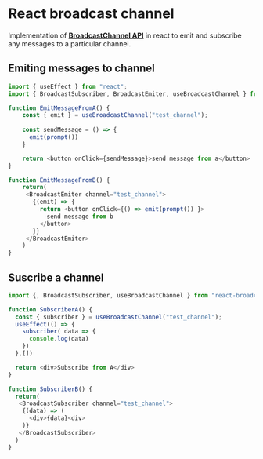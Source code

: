 # React broadcast channel

Implementation of [**BroadcastChannel API**](https://developer.mozilla.org/en-US/docs/Web/API/Broadcast_Channel_API) in react to emit and subscribe any messages to a particular channel.

## Emiting messages to channel

```javascript
import { useEffect } from "react";
import { BroadcastSubscriber, BroadcastEmiter, useBroadcastChannel } from "react-broadcast-channel";

function EmitMessageFromA() {
    const { emit } = useBroadcastChannel("test_channel");
    
    const sendMessage = () => {
      emit(prompt())
    }

    return <button onClick={sendMessage}>send message from a</button>
}

function EmitMessageFromB() {
    return(
     <BroadcastEmiter channel="test_channel">
       {(emit) => {
         return <button onClick={() => emit(prompt()) }>
           send message from b
         </button>    
       }}
     </BroadcastEmiter>
    )
}


```

## Suscribe a channel 

```javascript
import {, BroadcastSubscriber, useBroadcastChannel } from "react-broadcast-channel";

function SubscriberA() {
  const { subscriber } = useBroadcastChannel("test_channel");
  useEffect(() => {
    subscriber( data => {
      console.log(data)
    })
  },[])

  return <div>Subscribe from A</div>
}

function SubscriberB() {
  return(
   <BroadcastSubscriber channel="test_channel">
    {(data) => (
      <div>{data}<div>
    )}
   </BroadcastSubscriber>
  ) 
}
```